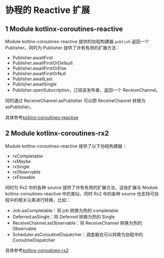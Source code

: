 # 协程的 Reactive 扩展

## 1 Module kotlinx-coroutines-reactive

Module kotlinx-coroutines-reactive 提供的协程构建器 `publish` 返回一个 Publisher。同时为 Publisher 提供了许有有用的扩展方法：

- Publisher.awaitFirst	
- Publisher.awaitFirstOrDefault
- Publisher.awaitFirstOrElse
- Publisher.awaitFirstOrNull	
- Publisher.awaitLast 
- Publisher.awaitSingle
- Publisher.openSubscription，订阅该发布者，返回一个 ReceiveChannel。

同时通过 ReceiveChannel.asPublisher 可以把 ReceiveChannel 转换为 asPublisher。

具体参考[kotlinx-coroutines-reactive](https://github.com/hltj/kotlinx.coroutines-cn/blob/master/reactive/kotlinx-coroutines-reactive/README.md)

## 2 Module kotlinx-coroutines-rx2

Module kotlinx-coroutines-reactive 提供了以下协程构建器：

- rxCompletable
- rxMaybe
- rxSingle
- rxObservable
- rxFlowable

同时为 Rx2 中的各种 source 提供了许有有用的扩展方法，这些扩展与 Module kotlinx-coroutines-reactive 中的类似。同时 Rx2 中的各种 source 也支持可协程中的相关元素进行转换，比如：

- Job.asCompletable：将 job 转换为热的 completable
- Deferred.asSingle：将 Deferred 转换为热的 Single
- ReceiveChannel.asObservable：将 ReceiveChannel 转换为热的 Observable
- Scheduler.asCoroutineDispatcher：调度器也可以转换为协程中的 CoroutineDispatcher

具体参考[kotlinx-coroutines-rx2](https://github.com/hltj/kotlinx.coroutines-cn/blob/master/reactive/kotlinx-coroutines-rx2/README.md)